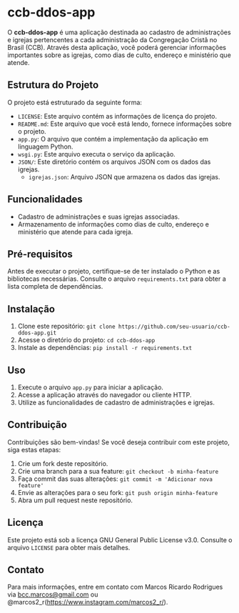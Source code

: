 # ccb-ddos-app

O **ccb-ddos-app** é uma aplicação destinada ao cadastro de administrações e igrejas pertencentes a cada administração da Congregação Cristã no Brasil (CCB). Através desta aplicação, você poderá gerenciar informações importantes sobre as igrejas, como dias de culto, endereço e ministério que atende.

## Estrutura do Projeto

O projeto está estruturado da seguinte forma:

- `LICENSE`: Este arquivo contém as informações de licença do projeto.
- `README.md`: Este arquivo que você está lendo, fornece informações sobre o projeto.
- `app.py`: O arquivo que contém a implementação da aplicação em linguagem Python.
- `wsgi.py`: Este arquivo executa o serviço da aplicação.
- `JSON/`: Este diretório contém os arquivos JSON com os dados das igrejas.
  - `igrejas.json`: Arquivo JSON que armazena os dados das igrejas.

## Funcionalidades

- Cadastro de administrações e suas igrejas associadas.
- Armazenamento de informações como dias de culto, endereço e ministério que atende para cada igreja.

## Pré-requisitos

Antes de executar o projeto, certifique-se de ter instalado o Python e as bibliotecas necessárias. Consulte o arquivo `requirements.txt` para obter a lista completa de dependências.

## Instalação

1. Clone este repositório: `git clone https://github.com/seu-usuario/ccb-ddos-app.git`
2. Acesse o diretório do projeto: `cd ccb-ddos-app`
3. Instale as dependências: `pip install -r requirements.txt`

## Uso

1. Execute o arquivo `app.py` para iniciar a aplicação.
2. Acesse a aplicação através do navegador ou cliente HTTP.
3. Utilize as funcionalidades de cadastro de administrações e igrejas.

## Contribuição

Contribuições são bem-vindas! Se você deseja contribuir com este projeto, siga estas etapas:

1. Crie um fork deste repositório.
2. Crie uma branch para a sua feature: `git checkout -b minha-feature`
3. Faça commit das suas alterações: `git commit -m 'Adicionar nova feature'`
4. Envie as alterações para o seu fork: `git push origin minha-feature`
5. Abra um pull request neste repositório.

## Licença

Este projeto está sob a licença GNU General Public License v3.0. Consulte o arquivo `LICENSE` para obter mais detalhes.

## Contato

Para mais informações, entre em contato com Marcos Ricardo Rodrigues via bcc.marcos@gmail.com ou @marcos2_r(https://www.instagram.com/marcos2_r/).


